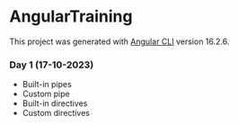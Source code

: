 # AngularTraining

This project was generated with [Angular CLI](https://github.com/angular/angular-cli) version 16.2.6.

### Day 1 (17-10-2023)
- Built-in pipes
- Custom pipe
- Built-in directives
- Custom directives
